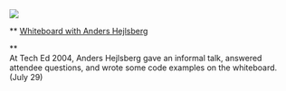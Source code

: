 <img src="http://msdn.microsoft.com/msdntv/episodes/en/20040624csharpah/AndersHejlsberg.jpg" border="0" />
		  

  
** <a href="http://msdn.microsoft.com/msdntv/" target="_blank">Whiteboard with Anders Hejlsberg</a>
  
**   
At Tech&nbsp;Ed 2004, Anders Hejlsberg gave an informal talk, answered attendee questions, and wrote some code examples on the whiteboard. (July 29)